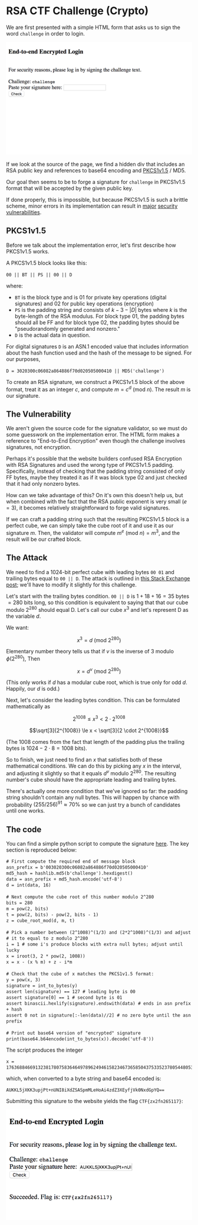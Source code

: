 # RSA CTF Challenge (Crypto)

We are first presented with a simple HTML form that asks us to sign the word `challenge` in order to login.

![initial form](images/initial.png)

If we look at the source of the page, we find a hidden div that includes an RSA public key and references to base64 encoding and [PKCS1v1.5](https://tools.ietf.org/html/rfc2313) / MD5.

Our goal then seems to be to forge a signature for `challenge` in PKCS1v1.5 format that will be accepted by the given public key.

If done properly, this is impossible, but because PKCS1v1.5 is such a brittle scheme, minor errors in its implementation can result in [major](https://www.ietf.org/mail-archive/web/openpgp/current/msg00999.html) [security](http://archiv.infsec.ethz.ch/education/fs08/secsem/bleichenbacher98.pdf) [vulnerabilities](https://eprint.iacr.org/2012/417.pdf).

## PKCS1v1.5

Before we talk about the implementation error, let's first describe how PKCS1v1.5 works.

A PKCS1v1.5 block looks like this:

`00 || BT || PS || 00 || D`

where:
 - `BT` is the block type and is 01 for private key operations (digital signatures) and 02 for public key operations (encryption)
 - `PS` is the padding string and consists of $`k - 3 - |D|`$ bytes where $k$ is the byte-length of the RSA modulus. For block type 01, the padding bytes should all be FF and for block type 02, the padding bytes should be "pseudorandomly generated and nonzero."
 - `D` is the actual data in question.

For digital signatures `D` is an ASN.1 encoded value that includes information about the hash function used and the hash of the message to be signed. For our purposes,

`D = 3020300c06082a864886f70d020505000410 || MD5('challenge')`

To create an RSA signature, we construct a PKCS1v1.5 block of the above format, treat it as an integer $`c`$, and compute $`m = c^d \ (\mathrm{mod} \  n)`$. The result $`m`$ is our signature.

## The Vulnerability

We aren't given the source code for the signature validator, so we must do some guesswork on the implementation error. The HTML form makes a reference to "End-to-End Encryption" even though the challenge involves signatures, not encryption.

Perhaps it's possible that the website builders confused RSA Encryption with RSA Signatures and used the wrong type of PKCS1v1.5 padding. Specifically, instead of checking that the padding string consisted of only FF bytes, maybe they treated it as if it was block type 02 and just checked that it had only nonzero bytes.

How can we take advantage of this? On it's own this doesn't help us, but when combined with the fact that the RSA public exponent is very small ($`e = 3`$), it becomes relatively straightforward to forge valid signatures.

If we can craft a padding string such that the resulting PKCS1v1.5 block is a perfect cube, we can simply take the cube root of it and use it as our signature $`m`$. Then, the validator will compute $`m^e \ (\mathrm{mod} \  n) = m^3`$, and the result will be our crafted block.

## The Attack

We need to find a 1024-bit perfect cube with leading bytes `00 01` and trailing bytes equal to `00 || D`. The attack is outlined in [this Stack Exchange post](https://crypto.stackexchange.com/questions/14875/attack-of-an-rsa-signature-scheme-using-pkcs1-v1-5-encryption-padding); we'll have to modify it slightly for this challenge.

Let's start with the trailing bytes condition. `00 || D` is $`1 + 18 + 16 = 35`$ bytes $`= 280`$ bits long, so this condition is equivalent to saying that that our cube modulo $`2^{280}`$ should equal D. Let's call our cube $`x^3`$ and let's represent D as the variable $`d`$.

We want:

```math
x^3 = d \ (\mathrm{mod} \  2^{280})
```
Elementary number theory tells us that if $`v`$ is the inverse of $`3`$ modulo $`\phi(2^{280})`$, Then

```math
x = d^v \ (\mathrm{mod} \  2^{280})
```

(This only works if $`d`$ has a modular cube root, which is true only for odd $`d`$. Happily, our $`d`$ is odd.)

Next, let's consider the leading bytes condition. This can be formulated mathematically as
```math
2^{1008} \le x^3 < 2 \cdot 2^{1008}
```
```math
\sqrt[3]{2^{1008}} \le x < \sqrt[3]{2 \cdot 2^{1008}}
```

(The $`1008`$ comes from the fact that length of the padding plus the trailing bytes is $`1024 - 2 \cdot 8 = 1008`$ bits).

So to finish, we just need to find an $`x`$ that satisfies both of these mathematical conditions. We can do this by picking any $`x`$ in the interval, and adjusting it slightly so that it equals $`d^v`$ modulo $`2^{280}`$. The resulting number's cube should have the appropriate leading and trailing bytes.

There's actually one more condition that we've ignored so far: the padding string shouldn't contain any null bytes. This will happen by chance with probability $`(255/256)^{91} \approx 70\%`$ so we can just try a bunch of candidates until one works.

## The code
You can find a simple python script to compute the signature [here](https://github.com/TechSecCTF/writeups/blob/master/googlectf2017/rsa_ctf_challenge/script.py). The key section is reproduced below:

```
# First compute the required end of message block
asn_prefix = b'003020300c06082a864886f70d020505000410'
md5_hash = hashlib.md5(b'challenge').hexdigest()
data = asn_prefix + md5_hash.encode('utf-8')
d = int(data, 16)

# Next compute the cube root of this number modulo 2^280
bits = 280
m = pow(2, bits)
t = pow(2, bits) - pow(2, bits - 1)
z = cube_root_mod(d, m, t)

# Pick a number between (2^1008)^(1/3) and (2*2^1008)^(1/3) and adjust
# it to equal to z modulo 2^280
i = 1 # some i's produce blocks with extra null bytes; adjust until lucky
x = iroot(3, 2 * pow(2, 1008))
x = x - (x % m) + z - i*m

# Check that the cube of x matches the PKCS1v1.5 format:
y = pow(x, 3)
signature = int_to_bytes(y)
assert len(signature) == 127 # leading byte is 00
assert signature[0] == 1 # second byte is 01
assert binascii.hexlify(signature).endswith(data) # ends in asn prefix + hash
assert 0 not in signature[:-len(data)//2] # no zero byte until the asn prefix

# Print out base64 version of "encrypted" signature
print(base64.b64encode(int_to_bytes(x)).decode('utf-8'))
```

The script produces the integer

```
x = 176368846691323817807583646497896249461582346736585043753352378054480534894624774082565108943018895713
```

which, when converted to a byte string and base64 encoded is:

```
AUKKL5jXKK3upjPt+nUNI8iXdZSASpmMLeHoAi4zdZ3XEyfjVk0NxdGpYQ==
```

Submitting this signature to the website yields the flag `CTF{zx2fn265117}`:

![done](images/done.png)

